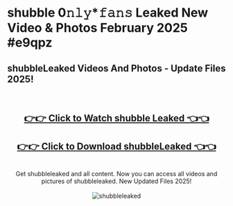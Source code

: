 # shubble 0𝚗𝚕𝚢*𝚏𝚊𝚗𝚜 Leaked New Video & Photos February 2025 #e9qpz

<h2>shubbleLeaked Videos And Photos - Update Files 2025!</h2>
<br>
<div align="center">
<h2><a href="https://mediaupload.pro?title=shubble&ref=11F" rel="nofollow">👉👉 Click to Watch shubble Leaked 👈👈</a></h2>
<h2><a href="https://mediaupload.pro?title=shubble&ref=11F" rel="nofollow">👉👉 Click to Download shubbleLeaked 👈👈</a></h2>
<br>
Get shubbleleaked and all content. Now you can access all videos and pictures of shubbleleaked. New Updated Files 2025!
<br>
<br>
<a href="https://mediaupload.pro?title=shubble&ref=11F" rel="nofollow" data-target="animated-image.originalLink"><img src="https://i.ibb.co/Gkj2r4b/banner.png" alt="shubbleleaked" style="max-width: 100%; display: inline-block;" data-target="animated-image.originalImage"></a>
</div>
<br>

